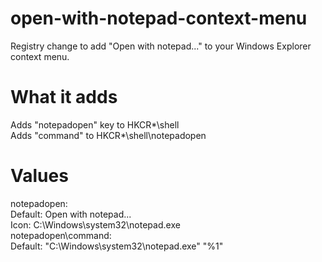 # open-with-notepad-context-menu
Registry change to add "Open with notepad..." to your Windows Explorer context menu.

# What it adds
Adds "notepadopen" key to HKCR\*\shell
<br>
Adds "command" to HKCR\*\shell\notepadopen

# Values
notepadopen:
<br>
Default: Open with notepad...
<br>
Icon: C:\Windows\system32\notepad.exe
<br>
notepadopen\command:
<br>
Default: "C:\Windows\system32\notepad.exe" "%1"
